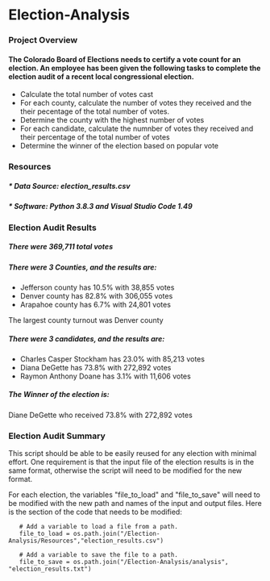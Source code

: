 # Election-Analysis

### Project Overview

#### The Colorado Board of Elections needs to certify a vote count for an election. An employee has been given the following tasks to complete the election audit of a recent local congressional election.

   - Calculate the total number of votes cast
   - For each county, calculate the number of votes they received and the their pecentage of the total number of votes.
   - Determine the county with the highest number of votes
   - For each candidate, calculate the numnber of votes they received and their percentage of the total number of votes
   - Determine the winner of the election based on popular vote


### Resources
#####     * Data Source: election_results.csv
#####     * Software: Python 3.8.3 and Visual Studio Code 1.49

### Election Audit Results

##### There were 369,711 total votes

##### There were 3 Counties, and the results are:
* Jefferson county has 10.5% with 38,855 votes
* Denver county has 82.8% with 306,055 votes
* Arapahoe county has 6.7% with 24,801 votes

The largest county turnout was Denver county

##### There were 3 candidates, and the results are:
* Charles Casper Stockham has 23.0% with 85,213 votes
* Diana DeGette has 73.8% with 272,892 votes
* Raymon Anthony Doane has 3.1% with 11,606 votes

##### The Winner of the election is:
Diane DeGette who received 73.8% with 272,892 votes

### Election Audit Summary
This script should be able to be easily reused for any election with minimal effort. One requirement is that the input file of the election results is in the same format, otherwise the script will need to be modified for the new format.

For each election, the variables "file_to_load" and "file_to_save" will need to be modified with the new path and names of the input and output files. Here is the section of the code that needs to be modified:
```
   # Add a variable to load a file from a path.
   file_to_load = os.path.join("/Election-Analysis/Resources","election_results.csv")

   # Add a variable to save the file to a path.
   file_to_save = os.path.join("/Election-Analysis/analysis", "election_results.txt")
```


